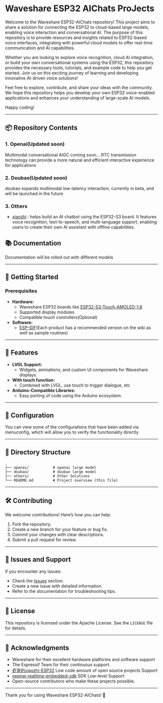 # Waveshare ESP32 AIChats ProJects

Welcome to the Waveshare ESP32-AIChats repository! This project aims to share a solution for connecting the ESP32 to cloud-based large models, enabling voice interaction and conversational AI. The purpose of this repository is to provide resources and insights related to ESP32-based voice interfaces, integrating with powerful cloud models to offer real-time communication and AI capabilities.

Whether you are looking to explore voice recognition, cloud AI integration, or build your own conversational systems using the ESP32, this repository provides the necessary tools, tutorials, and example code to help you get started. Join us on this exciting journey of learning and developing innovative AI-driven voice solutions!

Feel free to explore, contribute, and share your ideas with the community. We hope this repository helps you develop your own ESP32 voice-enabled applications and enhances your understanding of large-scale AI models.

Happy coding!

---

## 📦 Repository Contents

### 1. **Openai(Updated soon)**
Multimodal conversational AIGC coming soon...
RTC transmission technology can provide a more natural and efficient interactive experience for applications
### 2. **Doubao(Updated soon)**
doubao expands multimodal low-latency interaction, currently in beta, and will be launched in the future
### 3. **Others**
- [xiaozhi](https://github.com/78/xiaozhi-esp32) :  helps build an AI chatbot using the ESP32-S3 board. It features voice recognition, text-to-speech, and multi-language support, enabling users to create their own AI assistant with offline capabilities.


## 📚 Documentation

Documentation will be rolled out with different models

---

## 🚀 Getting Started

### Prerequisites

- **Hardware:**
    - Waveshare ESP32 boards like [ESP32-S3-Touch-AMOLED-1.8](https://www.waveshare.com/esp32-s3-touch-amoled-1.8.htm)
    - Supported display modules
    - Compatible touch controllers(Optional)
- **Software:**
    - [ESP-IDF](https://github.com/espressif/esp-idf)(Each product has a recommended version on the wiki as well as
      sample routines)

---

## 🌟 Features

- **LVGL Support:**
    - Widgets, animations, and custom UI components for Waveshare displays.
- **With touch function:**
    - Combined with LVGL, use touch to trigger dialogue, etc
- **Arduino-Compatible Libraries:**
    - Easy porting of code using the Arduino ecosystem.
---

## 🔧 Configuration

You can view some of the configurations that have been added via menuconfig, which will allow you to verify the
functionality directly

---

## 📂 Directory Structure

```
.
├── openai/           # openai large model
├── doubao/           # doubao large model
├── others/           # Other Solutions
└── README.md         # Project overview (this file)
```

---

## 🛠️ Contributing

We welcome contributions! Here’s how you can help:

1. Fork the repository.
2. Create a new branch for your feature or bug fix.
3. Commit your changes with clear descriptions.
4. Submit a pull request for review.

---

## 🧩 Issues and Support

If you encounter any issues:

- Check the [Issues](https://github.com/waveshareteam/ESP32-AIChats/issues) section.
- Create a new issue with detailed information.
- Refer to the documentation for troubleshooting tips.

---

## 📜 License

This repository is licensed under the Apache License. See the `LICENSE` file for details.

---

## 🙌 Acknowledgments

- Waveshare for their excellent hardware platforms and software support
- The Espressif Team for their continuous support.
- [虾哥的xiaozhi-ESP32](https://github.com/78/xiaozhi-esp32) Low code amount of open source projects Support
- [openai-realtime-embedded-sdk](https://github.com/openai/openai-realtime-embedded-sdk) SDK Low-level Support
- Open-source contributors who make these projects possible.

---

Thank you for using Waveshare ESP32-AIChats! 🚀

